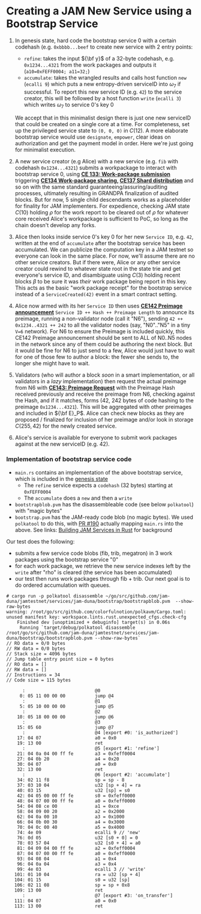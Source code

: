 # Creating a JAM New Service using a Bootstrap Service

1. In genesis state,  hard code the bootstrap service 0  with a certain codehash (e.g. `0xbbbb...beef` to create new service with 2 entry points:
	* `refine`: takes the input ${\bf y}$ of a 32-byte codehash, e.g. `0x1234...4321` from the work packages and outputs it (`a10=0xFEFF0004; a11=32;`)
	* `accumulate`: takes the wrangled results and calls host function `new` (`ecalli 9`) which puts a new entropy-driven serviceID into $\omega_7$ if successful.  To report this new service ID (e.g. `42`) to the service creator, this will be followed by a host function `write` (`ecalli 3`)  which writes $\omega_7$ to service 0's key 0

	 We accept that in this minimalist design there is just one new serviceID that could be created on a single core at a time.  For completeness, set up the privileged service state to `(0, 0, 0)` in $C(12)$.   A more elaborate bootstrap service would use `designate`, `empower`, clear ideas on authorization and get the payment model in order.  Here we're just going for minimalist execution.

2. A new service creator (e.g Alice) with a new service (e.g. `fib` with codehash `0x1234...4321`) submits a workpackage to interact with bootstrap service 0, using **[CE 133: Work-package submission](https://github.com/zdave-parity/jam-np/blob/main/simple.md#ce-133-work-package-submission)** triggering **[CE134 Work-package sharing](https://github.com/zdave-parity/jam-np/blob/main/simple.md#ce-134-work-package-sharing), [CE137 Shard distribution](https://github.com/zdave-parity/jam-np/blob/main/simple.md#ce-137-shard-distribution)** and so on  with the same standard guaranteeing/assuring/auditing processes, ultimately resulting in GRANDPA finalization of audited blocks.  But for now, 5 single child descendants works as a placeholder for finality for JAM implementers.  For expedience, checking JAM state $C(10)$ holding $\rho$ for the work report to be cleared out of $\rho$ for whatever core received Alice's workpackage is sufficient to PoC, so long as the chain doesn't develop any forks.
3. Alice then looks inside service 0's key 0 for her new `Service ID`, e.g. `42`, written at the end of `accumulate` after the bootstrap service has been accumulated.  We can publicize the computation key in a JAM testnet so everyone can look in the same place.  For now, we'll assume there are no other service creators.  But if there were, Alice or any other service creator could rewind to whatever state root in the state trie and get everyone's service ID, and disambiguate using $C(3)$ holding recent blocks $\beta$ to be sure it was _their_ work package being report in this key.   This acts as the basic "work package receipt" for the bootstrap service instead of a `ServiceCreated(42)` event in a smart contract setting.  
4. Alice now armed with its her `Service ID` then uses **[CE142 Preimage announcement](https://github.com/zdave-parity/jam-np/blob/main/simple.md#ce-142-preimage-announcement)** `Service ID ++ Hash ++ Preimage Length` to announce its preimage, running a non-validator node (call it "N6"), sending `42 ++ 0x1234..4321 ++ 242` to all the validator nodes (say, "N0".."N5" in a tiny `V=6` network).  For N6 to ensure the Preimage is included quickly, this CE142 Preimage announcement should be sent to ALL of N0..N5 nodes in the network since any of them could be authoring the next block.  But it would be fine for N6 to just send to a few, Alice would just have to wait for one of those few to author a block: the fewer she sends to, the longer she might have to wait.
5. Validators (who will author a block _soon_ in a smart implementation, or all validators in a _lazy_ implementation) then request the actual preimage from N6 with **[CE143: Preimage Request](https://github.com/zdave-parity/jam-np/blob/main/simple.md#ce-143-preimage-request)** with the Preimage Hash received previously and receive the preimage from N6, checking against the Hash, and if it matches, forms (42, 242 bytes of code hashing to the preimage `0x1234...4321`).  This will be aggregated with other preimages and included in ${\bf E}_P$.   Alice can check new blocks as they are proposed / finalized for inclusion of her preimage and/or look in storage $C(255, 42)$ for the newly created service.
6. Alice's service is available for everyone to submit work packages against at the new serviceID (e.g. 42).  

### Implementation of bootstrap service code

* `main.rs` contains an implementation of the above bootstrap service, which is included in the [genesis state](../../../traces/safrole/genesis.json)
   - The `refine` service expects a `codehash` (32 bytes) starting at `0xFEFF0004`
   - The `accumulate` does a `new` and then a `write`
* `bootstrapblob.pvm` has the disassembleable code (see below `polkatool`) with "magic bytes"
* `bootstrap.pvm` has the JAM-ready code blob (no magic bytes).  We used `polkatool` to do this, with [PR #190](https://github.com/paritytech/polkavm/pull/190) actually mapping `main.rs` into the above.  See links: [Building JAM Services in Rust](https://forum.polkadot.network/t/building-jam-services-in-rust/10161) for background


Our test does the following:
* submits a few service code blobs (fib, trib, megatron) in 3 work packages using the bootstrap service "0"
* for each work package, we retrieve the new service indexes left by the `write` after "rho" is cleared (the service has been accumulated)
* our test then runs work packages through fib + trib.  Our next goal is to do ordered accumulation with queues.


```
# cargo run -p polkatool disassemble ~/go/src/github.com/jam-duna/jamtestnet/services/jam-duna/bootstrap/bootstrapblob.pvm  --show-raw-bytes
warning: /root/go/src/github.com/colorfulnotion/polkavm/Cargo.toml: unused manifest key: workspace.lints.rust.unexpected_cfgs.check-cfg
    Finished dev [unoptimized + debuginfo] target(s) in 0.06s
     Running `target/debug/polkatool disassemble /root/go/src/github.com/jam-duna/jamtestnet/services/jam-duna/bootstrap/bootstrapblob.pvm --show-raw-bytes`
// RO data = 0/0 bytes
// RW data = 0/0 bytes
// Stack size = 4096 bytes
// Jump table entry point size = 0 bytes
// RO data = []
// RW data = []
// Instructions = 34
// Code size = 115 bytes

      :                          @0
     0: 05 11 00 00 00           jump @4
      :                          @1
     5: 05 10 00 00 00           jump @5
      :                          @2
    10: 05 18 00 00 00           jump @6
      :                          @3
    15: 05 60                    jump @7
      :                          @4 [export #0: 'is_authorized']
    17: 04 07                    a0 = 0x0
    19: 13 00                    ret
      :                          @5 [export #1: 'refine']
    21: 04 0a 04 00 ff fe        a3 = 0xfeff0004
    27: 04 0b 20                 a4 = 0x20
    30: 04 07                    a0 = 0x0
    32: 13 00                    ret
      :                          @6 [export #2: 'accumulate']
    34: 02 11 f8                 sp = sp - 8
    37: 03 10 04                 u32 [sp + 4] = ra
    40: 03 15                    u32 [sp] = s0
    42: 04 05 00 00 ff fe        s0 = 0xfeff0000
    48: 04 07 00 00 ff fe        a0 = 0xfeff0000
    54: 04 08 ce 00              a1 = 0xce
    58: 04 09 00 20              a2 = 0x2000
    62: 04 0a 00 10              a3 = 0x1000
    66: 04 0b 00 30              a4 = 0x3000
    70: 04 0c 00 40              a5 = 0x4000
    74: 4e 09                    ecalli 9 // 'new'
    76: 0d 05                    u32 [s0 + 0] = 0
    78: 03 57 04                 u32 [s0 + 4] = a0
    81: 04 09 04 00 ff fe        a2 = 0xfeff0004
    87: 04 07 00 00 ff fe        a0 = 0xfeff0000
    93: 04 08 04                 a1 = 0x4
    96: 04 0a 04                 a3 = 0x4
    99: 4e 03                    ecalli 3 // 'write'
   101: 01 10 04                 ra = u32 [sp + 4]
   104: 01 15                    s0 = u32 [sp]
   106: 02 11 08                 sp = sp + 0x8
   109: 13 00                    ret
      :                          @7 [export #3: 'on_transfer']
   111: 04 07                    a0 = 0x0
   113: 13 00                    ret
```
